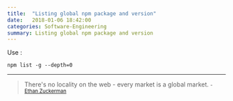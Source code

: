 ```yaml
---
title:  "Listing global npm package and version"
date:   2018-01-06 18:42:00
categories: Software-Engineering
summary: Listing global npm package and version
---
```


Use :

```
npm list -g --depth=0
```


---
> There's no locality on the web - every market is a global market.
> <small>- [Ethan Zuckerman](https://www.brainyquote.com/quotes/ethan_zuckerman_554839)</small>
